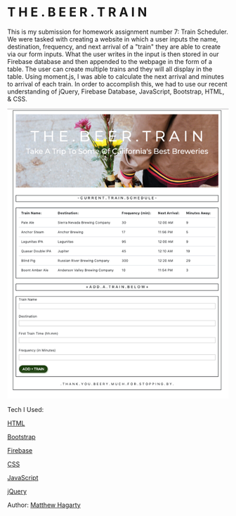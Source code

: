 # T H E . B E E R . T R A I N

This is my submission for homework assignment number 7: Train Scheduler. We were tasked with creating a website in which a user inputs the name, destination, frequency, and next arrival of a "train" they are able to create via our form inputs. What the user writes in the input is then stored in our Firebase database and then appended to the webpage in the form of a table. The user can create multiple trains and they will all display in the table. Using moment.js, I was able to calculate the next arrival and minutes to arrival of each train. In order to accomplish this, we had to use our recent understanding of jQuery, Firebase Database, JavaScript, Bootstrap, HTML, & CSS.

<img src="assets/images/beer-train.png">


Tech I Used:

[HTML](https://www.w3schools.com/html/)

[Bootstrap](https://getbootstrap.com/docs/4.3/getting-started/introduction/)

[Firebase](https://firebase.google.com/)

[CSS](https://www.w3schools.com/css/)

[JavaScript](https://www.w3schools.com/js/)

[jQuery](https://www.w3schools.com/jquery/)

Author: [Matthew Hagarty](https://github.com/matthewryanhagarty)